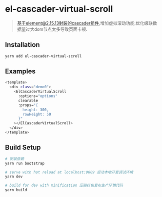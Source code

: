 # el-cascader-virtual-scroll

> 基于element@2.15.13封装的cascader组件,增加虚拟滚动功能,优化级联数据量过大dom节点太多导致页面卡顿.


## Installation
``` bash
yarn add el-cascader-virtual-scroll
```
## Examples
``` bash
<template>
  <div class="demo0">
    <ElCascaderVirtualScroll
      :options="options"
      clearable
      :props="{
        height: 300,
        rowHeight: 50
      }"
    ></ElCascaderVirtualScroll>
  </div>
</template>
```

## Build Setup

``` bash
# 安装依赖
yarn run bootstrap

# serve with hot reload at localhost:9009 启动本地开发调试环境
yarn dev

# build for dev with minification 压缩打包发布生产环境代码
yarn build
```
